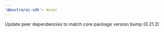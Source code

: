 ```yaml
---
'@mastra/ai-sdk': minor
---
```


Update peer dependencies to match core package version bump (0.21.2)
